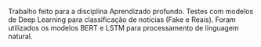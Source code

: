 Trabalho feito para a disciplina Aprendizado profundo.
Testes com modelos de Deep Learning para classificação de notícias (Fake e Reais).
Foram utilizados os modelos BERT e LSTM para processamento de linguagem natural.
